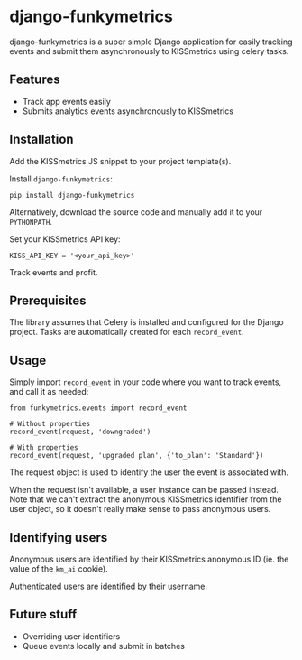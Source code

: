 # django-funkymetrics

django-funkymetrics is a super simple Django application for easily tracking events and submit them asynchronously to KISSmetrics using celery tasks.

## Features

* Track app events easily
* Submits analytics events asynchronously to KISSmetrics

## Installation

Add the KISSmetrics JS snippet to your project template(s).

Install `django-funkymetrics`:

    pip install django-funkymetrics

Alternatively, download the source code and manually add it to your `PYTHONPATH`.

Set your KISSmetrics API key:

    KISS_API_KEY = '<your_api_key>'

Track events and profit.

## Prerequisites

The library assumes that Celery is installed and configured for the Django project. Tasks are automatically created for each `record_event`.

## Usage

Simply import `record_event` in your code where you want to track events, and call it as needed:

    from funkymetrics.events import record_event
    
    # Without properties
    record_event(request, 'downgraded')
    
    # With properties
    record_event(request, 'upgraded plan', {'to_plan': 'Standard'})

The request object is used to identify the user the event is associated with.

When the request isn't available, a user instance can be passed instead. Note that we can't extract the anonymous KISSmetrics identifier from the user object, so it doesn't really make sense to pass anonymous users.

## Identifying users

Anonymous users are identified by their KISSmetrics anonymous ID (ie. the value of the `km_ai` cookie).

Authenticated users are identified by their username.

## Future stuff

* Overriding user identifiers
* Queue events locally and submit in batches
